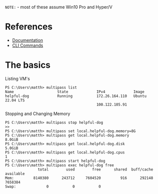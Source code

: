 `NOTE:` - most of these assume Win10 Pro and Hyper/V

# References
- [Documentation](https://multipass.run/docs)
- [CLI Commands](https://multipass.run/docs/multipass-cli-commands)

# The basics

Listing VM's

```
PS C:\Users\matth> multipass list
Name                    State             IPv4             Image
helpful-dog             Running           172.26.164.110   Ubuntu 22.04 LTS
                                          100.122.105.91
```

Stopping and Changing Memory

```
PS C:\Users\matth> multipass stop helpful-dog
>>
PS C:\Users\matth> multipass set local.helpful-dog.memory=8G
PS C:\Users\matth> multipass get local.helpful-dog.memory
8.0GiB
PS C:\Users\matth> multipass get local.helpful-dog.disk
5.0GiB
PS C:\Users\matth> multipass get local.helpful-dog.cpus
1
PS C:\Users\matth> multipass start helpful-dog
PS C:\Users\matth> multipass exec helpful-dog free
               total        used        free      shared  buff/cache   available
Mem:         8140380      243712     7604520         916      292148     7658384
Swap:              0           0           0
```
